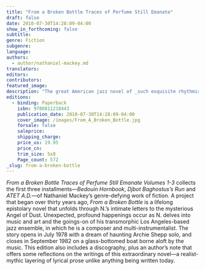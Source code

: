 ```yaml
---
title: "From a Broken Bottle Traces of Perfume Still Emanate"
draft: false
date: 2010-07-30T14:28:09-04:00
show_in_forthcoming: false
subtitle:
genre: Fiction
subgenre:
language:
authors:
  - author/nathaniel-mackey.md
translators:
editors:
contributors:
featured_image:
description: "The great American jazz novel of _such exquisite rhythmic lyricism_ (Bookforum) by National Book Award Winner Nathaniel Mackey. "
editions:
  - binding: Paperback
    isbn: 9780811218443
    publication_date: 2010-07-30T14:28:09-04:00
    cover_image: /images/From_A_Broken_Bottle.jpg
    forsale: false
    saleprice:
    shipping_charge:
    price_us: 19.95
    price_cn:
    trim_size: 5x8
    Page_count: 572
_slug: from-a-broken-bottle
---
```


_From a Broken Bottle Traces of Perfume Still Emanate Volumes 1-3_ collects the first three installments—_Bedouin Hornbook_, _Djbot Baghostus’s Run_ and _ATET A.D._—of Nathaniel Mackey’s genre-defying work of fiction. A project that began over thirty years ago, _From a Broken Bottle_ is a lifelong epistolary novel that unfolds through N.’s intimate letters to the mysterious Angel of Dust. Unexpected, profound happenings occur as N. delves into music and art and the goings-on of his transmorphic Los Angeles-based jazz ensemble, in which he is a composer and multi-instrumentalist. The story opens in July 1978 with a dream of haunting Archie Shepp solo, and closes in September 1982 on a glass-bottomed boat borne aloft by the music. This edition also includes a discography, plus an author’s note that offers some reflections on the writings of this extraordinary novel—a realist-mythic layering of lyrical prose unlike anything being written today.


